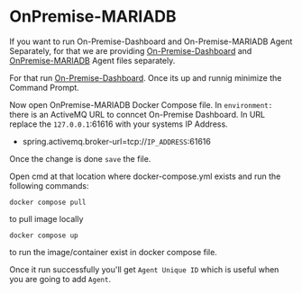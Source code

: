 # OnPremise-MARIADB

If you want to run On-Premise-Dashboard and On-Premise-MARIADB Agent Separately, for that we are providing [On-Premise-Dashboard](https://github.com/devatengit/Devaten-OnPremise-Dashboard) and [OnPremise-MARIADB](https://github.com/devatengit/OnPremise-MARIADB) Agent files separately.

For that run [On-Premise-Dashboard](https://github.com/devatengit/Devaten-OnPremise-Dashboard). Once its up and runnig minimize the Command Prompt. 

Now open OnPremise-MARIADB Docker Compose file. In ```environment:``` there is an ActiveMQ URL to conncet On-Premise Dashboard. In URL replace the ```127.0.0.1```:61616 with your systems IP Address. 

- spring.activemq.broker-url=tcp://```IP_ADDRESS```:61616

Once the change is done ```save``` the file. 

Open cmd at that location where docker-compose.yml exists and run the following commands:
```
docker compose pull
```
to pull image locally
```
docker compose up
```
to run the image/container exist in docker compose file.

Once it run successfully you'll get ``` Agent Unique ID ``` which is useful when you are going to add ```Agent```.

